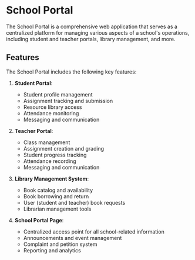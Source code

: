 # School Portal

The School Portal is a comprehensive web application that serves as a centralized platform for managing various aspects of a school's operations, including student and teacher portals, library management, and more.

## Features

The School Portal includes the following key features:

1. **Student Portal**:
   - Student profile management
   - Assignment tracking and submission
   - Resource library access
   - Attendance monitoring
   - Messaging and communication

2. **Teacher Portal**:
   - Class management
   - Assignment creation and grading
   - Student progress tracking
   - Attendance recording
   - Messaging and communication

3. **Library Management System**:
   - Book catalog and availability
   - Book borrowing and return
   - User (student and teacher) book requests
   - Librarian management tools

4. **School Portal Page**:
   - Centralized access point for all school-related information
   - Announcements and event management
   - Complaint and petition system
   - Reporting and analytics